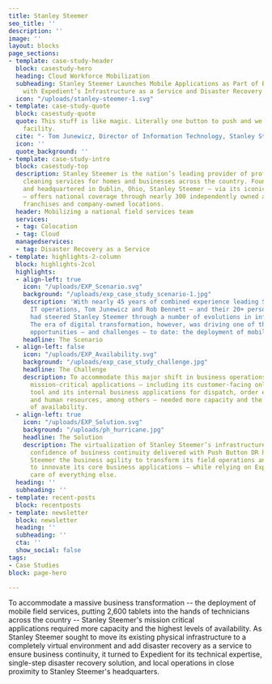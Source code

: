 ```yaml
---
title: Stanley Steemer
seo_title: ''
description: ''
image: ''
layout: blocks
page_sections:
- template: case-study-header
  block: casestudy-hero
  heading: Cloud Workforce Mobilization
  subheading: Stanley Steemer Launches Mobile Applications as Part of Business Transformation
    with Expedient’s Infrastructure as a Service and Disaster Recovery Solutions
  icon: "/uploads/stanley-steemer-1.svg"
- template: case-study-quote
  block: casestudy-quote
  quote: This stuff is like magic. Literally one button to push and we were in another
    facility.
  cite: "- Tom Junewicz, Director of Information Technology, Stanley Steemer"
  icon: ''
  quote_background: ''
- template: case-study-intro
  block: casestudy-top
  description: Stanley Steemer is the nation’s leading provider of professional deep
    cleaning services for homes and businesses across the country. Founded in 1947
    and headquartered in Dublin, Ohio, Stanley Steemer – via its iconic yellow vans
    – offers national coverage through nearly 300 independently owned and operated
    franchises and company-owned locations.
  header: Mobilizing a national field services team
  services:
  - tag: Colocation
  - tag: Cloud
  managedservices:
  - tag: Disaster Recovery as a Service
- template: highlights-2-column
  block: highlights-2col
  highlights:
  - align-left: true
    icon: "/uploads/EXP_Scenario.svg"
    background: "/uploads/exp_case_study_scenario-1.jpg"
    description: 'With nearly 45 years of combined experience leading Stanley Steemer’s
      IT operations, Tom Junewicz and Rob Bennett – and their 20+ person IT team –
      had steered Stanley Steemer through a number of evolutions in information technology.
      The era of digital transformation, however, was driving one of their biggest
      opportunities – and challenges – to date: the deployment of mobile field services.'
    headline: The Scenario
  - align-left: false
    icon: "/uploads/EXP_Availability.svg"
    background: "/uploads/exp_case_study_challenge.jpg"
    headline: The Challenge
    description: To accommodate this major shift in business operations, Stanley Steemer’s
      mission-critical applications – including its customer-facing online scheduling
      tool and its internal business applications for dispatch, order entry, payroll,
      and human resources, among others – needed more capacity and the highest levels
      of availability.
  - align-left: true
    icon: "/uploads/EXP_Solution.svg"
    background: "/uploads/ph_hurricane.jpg"
    headline: The Solution
    description: The virtualization of Stanley Steemer’s infrastructure and the added
      confidence of business continuity delivered with Push Button DR have given Stanley
      Steemer the business agility to transform its field operations and continue
      to innovate its core business applications – while relying on Expedient to take
      care of everything else.
  heading: ''
  subheading: ''
- template: recent-posts
  block: recentposts
- template: newsletter
  block: newsletter
  heading: ''
  subheading: ''
  cta: ''
  show_social: false
tags:
- Case Studies
block: page-hero

---
```

To accommodate a massive business transformation -- the deployment of mobile field services, putting 2,600 tablets into the hands of technicians across the country -- Stanley Steemer's mission critical applications required more capacity and the highest levels of availability. As Stanley Steemer sought to move its existing physical infrastructure to a completely virtual environment and add disaster recovery as a service to ensure business continuity, it turned to Expedient for its technical expertise, single-step disaster recovery solution, and local operations in close proximity to Stanley Steemer's headquarters.
